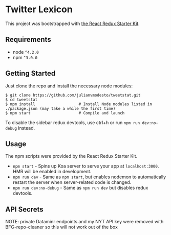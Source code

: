 Twitter Lexicon
=======================
This project was bootstrapped with [the React Redux Starter Kit](https://github.com/davezuko/react-redux-starter-kit).

Requirements
------------

* node `^4.2.0`
* npm `^3.0.0`

Getting Started
---------------

Just clone the repo and install the necessary node modules:

```shell
$ git clone https://github.com/julianvmodesto/tweetstat.git
$ cd tweetstat
$ npm install                   # Install Node modules listed in ./package.json (may take a while the first time)
$ npm start                     # Compile and launch
```
To disable the sidebar redux devtools, use ctrl+h or run `npm run dev:no-debug` instead.

Usage
-----

The npm scripts were provided by the React Redux Starter Kit.

* `npm start` - Spins up Koa server to serve your app at `localhost:3000`. HMR will be enabled in development.
* `npm run dev` - Same as `npm start`, but enables nodemon to automatically restart the server when server-related code is changed.
* `npm run dev:no-debug` - Same as `npm run dev` but disables redux devtools.

API Secrets
-----
NOTE: private Dataminr endpoints and my NYT API key were removed with BFG-repo-cleaner so this will not work out of the box
